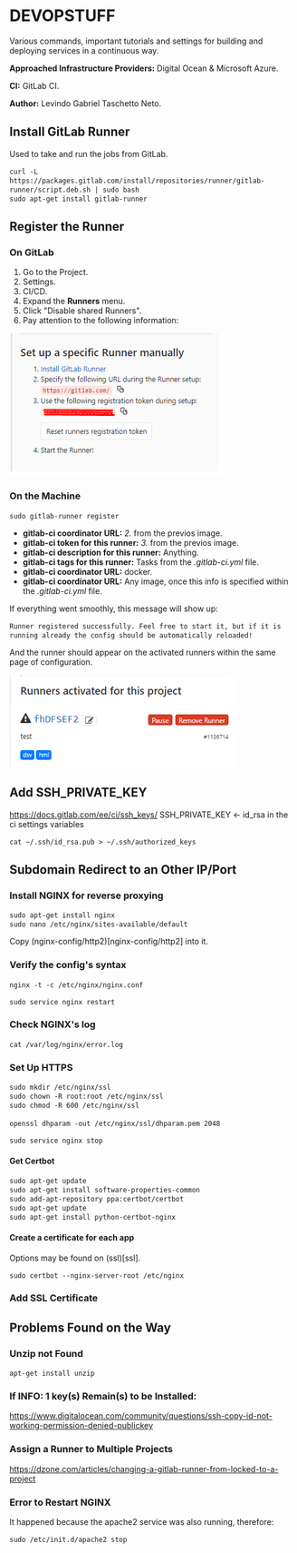 # DEVOPSTUFF

Various commands, important tutorials and settings for building and deploying services in a continuous way.

**Approached Infrastructure Providers:** Digital Ocean & Microsoft Azure.

**CI:** GitLab CI.

**Author:** Levindo Gabriel Taschetto Neto.

## Install GitLab Runner
Used to take and run the jobs from GitLab.
```shell
curl -L https://packages.gitlab.com/install/repositories/runner/gitlab-runner/script.deb.sh | sudo bash
sudo apt-get install gitlab-runner
```

## Register the Runner
### On GitLab
1. Go to the Project.
2. Settings.
3. CI/CD.
4. Expand the **Runners** menu.
5. Click "Disable shared Runners".
6. Pay attention to the following information:

![1](resources/runners-setup.png)

### On the Machine
```shell
sudo gitlab-runner register
```
* **gitlab-ci coordinator URL:** *2.* from the previos image.
* **gitlab-ci token for this runner:** *3.* from the previos image.
* **gitlab-ci description for this runner:** Anything.
* **gitlab-ci tags for this runner:** Tasks from the *.gitlab-ci.yml* file.
* **gitlab-ci coordinator URL:** docker.
* **gitlab-ci coordinator URL:** Any image, once this info is specified within the *.gitlab-ci.yml* file.

If everything went smoothly, this message will show up:
```shell
Runner registered successfully. Feel free to start it, but if it is running already the config should be automatically reloaded!
```

And the runner should appear on the activated runners within the same page of configuration.

![2](resources/runners-setup2.png)

## Add SSH_PRIVATE_KEY
https://docs.gitlab.com/ee/ci/ssh_keys/
SSH_PRIVATE_KEY <- id_rsa in the ci settings variables
```shell
cat ~/.ssh/id_rsa.pub > ~/.ssh/authorized_keys
```

## Subdomain Redirect to an Other IP/Port
### Install NGINX for reverse proxying

```shell
sudo apt-get install nginx
sudo nano /etc/nginx/sites-available/default
```

Copy (nginx-config/http2)[nginx-config/http2] into it.

### Verify the config's syntax
```shell
nginx -t -c /etc/nginx/nginx.conf
```

```shell
sudo service nginx restart
```

### Check NGINX's log
```shell
cat /var/log/nginx/error.log
```

### Set Up HTTPS

```shell
sudo mkdir /etc/nginx/ssl
sudo chown -R root:root /etc/nginx/ssl
sudo chmod -R 600 /etc/nginx/ssl

openssl dhparam -out /etc/nginx/ssl/dhparam.pem 2048
```

```
sudo service nginx stop
```

#### Get Certbot
```
sudo apt-get update
sudo apt-get install software-properties-common
sudo add-apt-repository ppa:certbot/certbot
sudo apt-get update
sudo apt-get install python-certbot-nginx
```

#### Create a certificate for each app

Options may be found on (ssl)[ssl].
```
sudo certbot --nginx-server-root /etc/nginx
```

### Add SSL Certificate

## Problems Found on the Way

### Unzip not Found
```
apt-get install unzip
```

### If INFO: 1 key(s) Remain(s) to be Installed:
https://www.digitalocean.com/community/questions/ssh-copy-id-not-working-permission-denied-publickey

### Assign a Runner to Multiple Projects
https://dzone.com/articles/changing-a-gitlab-runner-from-locked-to-a-project

### Error to Restart NGINX

It happened because the apache2 service was also running, therefore:

```
sudo /etc/init.d/apache2 stop
```
